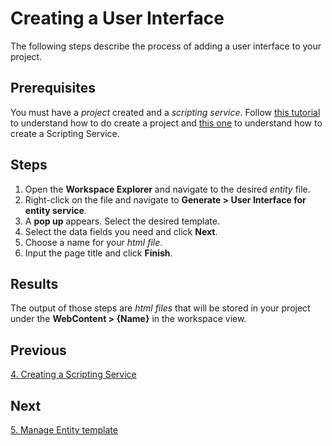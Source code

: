 # Creating a User Interface

The following steps describe the process of adding a user interface to your project.

## Prerequisites

You must have a _project_ created and a _scripting service_. Follow [this tutorial](1.CreatingProjects.md) to understand how to do create a project and [this one](3.ScriptingService.md) to understand how to create a Scripting Service.

## Steps

1. Open the **Workspace Explorer** and navigate to the desired _entity_ file.
2. Right-click on the file and navigate to **Generate > User Interface for entity service**.
3. A **pop up** appears. Select the desired template.
4. Select the data fields you need and click **Next**.
5. Choose a name for your _html file_.
6. Input the page title and click **Finish**.

## Results 

The output of those steps are _html files_ that will be stored in your project under the **WebContent > {Name}** in the workspace view.

## Previous

[4. Creating a Scripting Service](3.ScriptingServices.md)

## Next

[5. Manage Entity template](5.ManageEntityTemplate.md)
